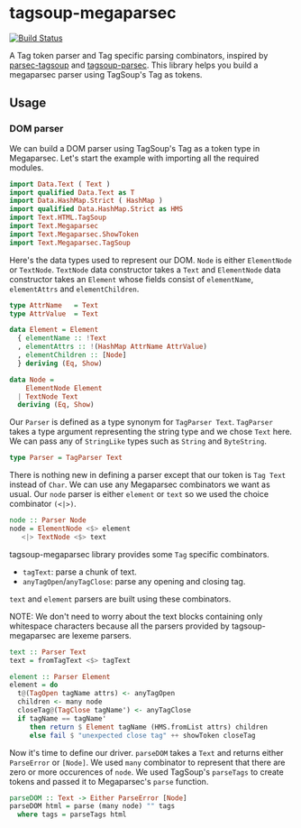 # tagsoup-megaparsec

[![Build Status](https://travis-ci.org/kseo/tagsoup-megaparsec.svg?branch=master)](https://travis-ci.org/kseo/tagsoup-megaparsec)

A Tag token parser and Tag specific parsing combinators, inspired by [parsec-tagsoup][parsec-tagsoup] and [tagsoup-parsec][tagsoup-parsec]. This library helps you build a megaparsec parser using TagSoup's Tag as tokens.

[parsec-tagsoup]: https://hackage.haskell.org/package/parsec-tagsoup
[tagsoup-parsec]: https://hackage.haskell.org/package/tagsoup-parsec

## Usage

### DOM parser

We can build a DOM parser using TagSoup's Tag as a token type in Megaparsec. Let's start the example with importing all the required modules.

```haskell
import Data.Text ( Text )
import qualified Data.Text as T
import Data.HashMap.Strict ( HashMap )
import qualified Data.HashMap.Strict as HMS
import Text.HTML.TagSoup
import Text.Megaparsec
import Text.Megaparsec.ShowToken
import Text.Megaparsec.TagSoup
```

Here's the data types used to represent our DOM. `Node` is either `ElementNode` or `TextNode`. `TextNode` data constructor takes a `Text` and `ElementNode` data constructor takes an `Element` whose fields consist of `elementName`, `elementAttrs` and `elementChildren`.

```haskell
type AttrName   = Text
type AttrValue  = Text

data Element = Element
  { elementName :: !Text
  , elementAttrs :: !(HashMap AttrName AttrValue)
  , elementChildren :: [Node]
  } deriving (Eq, Show)

data Node =
    ElementNode Element
  | TextNode Text
  deriving (Eq, Show)
```

Our `Parser` is defined as a type synonym for `TagParser Text`. `TagParser` takes a type argument representing the string type and we chose `Text` here. We can pass any of `StringLike` types such as `String` and `ByteString`.

```haskell
type Parser = TagParser Text
```

There is nothing new in defining a parser except that our token is `Tag Text` instead of `Char`. We can use any Megaparsec combinators we want as usual. Our `node` parser is either `element` or `text` so we used the choice combinator `(<|>)`.

```haskell
node :: Parser Node
node = ElementNode <$> element
   <|> TextNode <$> text
```

tagsoup-megaparsec library provides some `Tag` specific combinators.

* `tagText`: parse a chunk of text.
* `anyTagOpen`/`anyTagClose`: parse any opening and closing tag.

`text` and `element` parsers are built using these combinators.

NOTE: We don't need to worry about the text blocks containing only whitespace characters because all the parsers provided by tagsoup-megaparsec are lexeme parsers.

```haskell
text :: Parser Text
text = fromTagText <$> tagText

element :: Parser Element
element = do
  t@(TagOpen tagName attrs) <- anyTagOpen
  children <- many node
  closeTag@(TagClose tagName') <- anyTagClose
  if tagName == tagName'
     then return $ Element tagName (HMS.fromList attrs) children
     else fail $ "unexpected close tag" ++ showToken closeTag
```

Now it's time to define our driver. `parseDOM` takes a `Text` and returns either `ParseError` or `[Node]`. We used `many` combinator to represent that there are zero or more occurences of `node`. We used TagSoup's `parseTags` to create tokens and passed it to Megaparsec's `parse` function.

```haskell
parseDOM :: Text -> Either ParseError [Node]
parseDOM html = parse (many node) "" tags
  where tags = parseTags html
```

